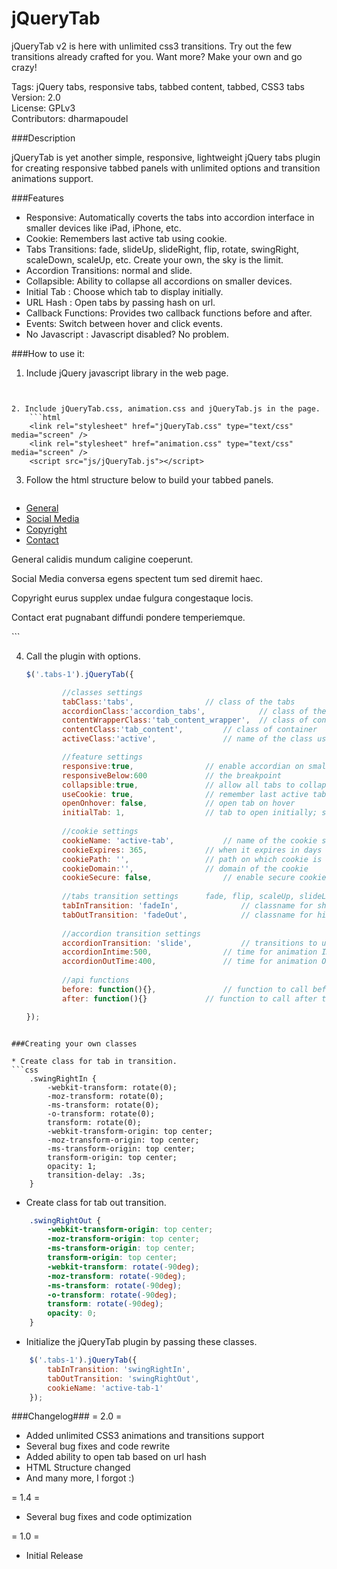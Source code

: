 jQueryTab
=========
jQueryTab v2 is here with unlimited  css3 transitions. Try out the few transitions already crafted for you. 
Want more? Make your own and go crazy!

Tags: jQuery tabs, responsive tabs, tabbed content, tabbed, CSS3 tabs	
Version: 2.0	
License: GPLv3	
Contributors: dharmapoudel	


###Description

jQueryTab is yet another simple, responsive, lightweight jQuery tabs plugin for creating responsive tabbed panels with unlimited options and transition animations support.

###Features

* Responsive: Automatically coverts the tabs into accordion interface in smaller devices like iPad, iPhone, etc.
* Cookie: Remembers last active tab using cookie.
* Tabs Transitions: fade,  slideUp, slideRight, flip, rotate, swingRight, scaleDown, scaleUp, etc. Create your own, the sky is the limit.
* Accordion Transitions: normal and slide.
* Collapsible: Ability to collapse all accordions on smaller devices.
* Initial Tab : Choose which tab to display initially.
* URL Hash : Open tabs by passing hash on url.
* Callback Functions: Provides two callback functions before and after.
* Events: Switch between hover and click events.
* No Javascript : Javascript disabled? No problem.



###How to use it: 

1. Include jQuery javascript library in the web page. 
	```html
  <script src="http://ajax.googleapis.com/ajax/libs/jquery/1.10.2/jquery.min.js"></script>
```

2. Include jQueryTab.css, animation.css and jQueryTab.js in the page.
	```html
    <link rel="stylesheet" href="jQueryTab.css" type="text/css" media="screen" />
    <link rel="stylesheet" href="animation.css" type="text/css" media="screen" />
    <script src="js/jQueryTab.js"></script>
```

3. Follow the html structure below to build your tabbed panels. 
	```html
<div class="tabs-1">
	<ul class="tabs">
		<li><a href="#tab1">General</a></li>
		<li><a href="#tab2">Social Media</a></li>
		<li><a href="#tab-copyright">Copyright</a></li>
		<li><a href="#tab4">Contact</a></li>
	</ul>
	<section class="tab_content_wrapper">
	        <article class="tab_content" id="tab1">
	            <p>General calidis mundum caligine coeperunt. </p>
	        </article>
	        <article class="tab_content" id="tab2">
	            <p>Social Media conversa egens spectent tum sed diremit haec. </p>
	        </article>
	        <article class="tab_content" id="tab-copyright">
	            <p>Copyright eurus supplex undae fulgura congestaque locis.</p>
	        </article>
	        <article class="tab_content" id="tab4">
	            <p>Contact erat pugnabant diffundi pondere temperiemque. </p>
	        </article>
    </section>
</div>
```
	
4. Call the plugin with options.
	```javascript
	$('.tabs-1').jQueryTab({
    
			//classes settings
	        tabClass:'tabs',				// class of the tabs
	        accordionClass:'accordion_tabs',	        // class of the header of accordion on smaller screens
	        contentWrapperClass:'tab_content_wrapper',	// class of content wrapper
	        contentClass:'tab_content',			// class of container
	        activeClass:'active',				// name of the class used for active tab
	
	        //feature settings
	        responsive:true,				// enable accordian on smaller screens
	        responsiveBelow:600				// the breakpoint
	        collapsible:true,				// allow all tabs to collapse on accordians
	        useCookie: true,				// remember last active tab using cookie
	        openOnhover: false,			   	// open tab on hover
	        initialTab: 1,					// tab to open initially; start count at 1 not 0
	        
	        //cookie settings
	        cookieName: 'active-tab',			// name of the cookie set to remember last active tab
	        cookieExpires: 365,				// when it expires in days or standard UTC time
	        cookiePath: '',					// path on which cookie is accessible
	        cookieDomain:'',				// domain of the cookie
	        cookieSecure: false,				// enable secure cookie - requires https connection to transfer
	        
	        //tabs transition settings      fade, flip, scaleUp, slideLeft, etc.
	        tabInTransition: 'fadeIn',      		// classname for showing in the tab content
	        tabOutTransition: 'fadeOut',    		// classname for hiding the tab content
	        
	        //accordion transition settings
	        accordionTransition: 'slide',			// transitions to use - normal or slide
	        accordionIntime:500,				// time for animation IN (1000 = 1s)
	        accordionOutTime:400,				// time for animation OUT (1000 = 1s)
	        
	        //api functions
	        before: function(){},				// function to call before tab is opened
	        after: function(){}				// function to call after tab is opened
    
	});
```

###Creating your own classes

* Create class for tab in transition.
```css
    .swingRightIn {
        -webkit-transform: rotate(0);
        -moz-transform: rotate(0);
        -ms-transform: rotate(0);
        -o-transform: rotate(0);
        transform: rotate(0);
        -webkit-transform-origin: top center;
        -moz-transform-origin: top center;
        -ms-transform-origin: top center;
        transform-origin: top center;
        opacity: 1;
        transition-delay: .3s;
    }
```
	
* Create class for tab out transition.
```css
    .swingRightOut {
        -webkit-transform-origin: top center;
        -moz-transform-origin: top center;
        -ms-transform-origin: top center;
        transform-origin: top center;
        -webkit-transform: rotate(-90deg);
        -moz-transform: rotate(-90deg);
        -ms-transform: rotate(-90deg);
        -o-transform: rotate(-90deg);
        transform: rotate(-90deg);
        opacity: 0;
    }
```
	
* Initialize the jQueryTab plugin by passing these classes.
```javascript
    $('.tabs-1').jQueryTab({
        tabInTransition: 'swingRightIn',
        tabOutTransition: 'swingRightOut',
        cookieName: 'active-tab-1' 
    });
```

###Changelog###
= 2.0 =
* Added unlimited CSS3 animations and transitions support
* Several bug fixes and code rewrite
* Added ability to open tab based on url hash
* HTML Structure changed
* And many more, I forgot :)

= 1.4 =
* Several bug fixes and code optimization

= 1.0  =
* Initial Release